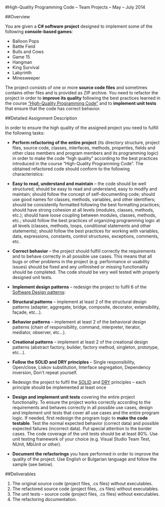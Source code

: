 #High-Quality Programming Code – Team Projects – May – July 2014

##Overview

You are given a **C# software project** designed to implement some of the following **console-based games**:
+ Balloon Pops
+ Battle Field
+ Bulls and Cows
+ Game 15
+ Hangman
+ King Survival
+ Labyrinth
+ Minesweeper

The project consists of one or more **source code files** and sometimes contains other files and is provided as ZIP archive. You need to refactor the project in order to **improve its quality** following the best practices learned in the course [“High-Quality Programming Code”](http://telerikacademy.com/Courses/Courses/Details/174) and to **implement unit tests** that ensure that the code has correct behavior.

##Detailed Assignment Description

In order to ensure the high quality of the assigned project you need to fulfill the following tasks:

* **Perform refactoring of the entire project** (its directory structure, project files, source code, classes, interfaces, methods, properties, fields and other class members and program members and its programming logic) in order to make the code “high quality” according to the best practices introduced in the course “High-Quality Programming Code”. The obtained refactored code should conform to the following characteristics:

 * **Easy to read, understand and maintain** – the code should be well structured; should be easy to read and understand, easy to modify and maintain; should follow the concept of self-documenting code; should use good names for classes, methods, variables, and other identifiers; should be consistently formatted following the best formatting practices; should have strong cohesion at all levels (modules, classes, methods, etc.); should have loose coupling between modules, classes, methods, etc.; should follow the best practices of organizing programming logic at all levels (classes, methods, loops, conditional statements and other statements); should follow the best practices for working with variables, data, expressions, constants, control structures, exceptions, comments, etc.

 * **Correct behavior** – the project should fulfill correctly the requirements and to behave correctly in all possible use cases. This means that all bugs or other problems in the project (e.g. performance or usability issues) should be fixed and any unfinished or missing functionality should be completed. The code should be very well tested with properly designed unit tests.

* **Implement design patterns** – redesign the project to fulfil 6 of the [Software Design patterns](http://en.wikipedia.org/wiki/Software_design_pattern):

 * **Structural patterns** – implement at least 2 of the structural design patterns (adapter, aggregate, bridge, composite,   decorator, extensibility, façade, etc…).
 
 * **Behavior patterns** – implement at least 2 of the behavioral design patterns (chain of responsibility, command, interpreter, iterator, mediator, observer, etc…).
 
 * **Creational patterns** – implement at least 2 of the creational design patterns (abstract factory, builder, factory method, singleton, prototype, etc…).

* **Follow the SOLID and DRY principles** – Single responsibility, Open/close, Liskov substitution, Interface segregation, Dependency inversion, Don't repeat yourself.

 * Redesign the project to fulfil the [SOLID](http://en.wikipedia.org/wiki/Solid) and [DRY](http://en.wikipedia.org/wiki/Don%27t_repeat_yourself) principles – each principle should be implemented at least once

* **Design and implement unit tests** covering the entire project functionality. To ensure the project works correctly according to the requirements and behaves correctly in all possible use cases, design and implement unit tests that cover all use cases and the entire program logic. If needed, first redesign the program logic to **make the code testable**. Test the normal expected behavior (correct data) and possible expected failures (incorrect data). Put special attention to the border cases. The code coverage of the unit tests should be at least 80%. Use unit testing framework of your choice (e.g. Visual Studio Team Test, NUnit, MbUnit or other).

* **Document the refactorings** you have performed in order to improve the quality of the project. Use English or Bulgarian language and follow the sample (see below).

##Deliverables

1. The original source code (project files, .cs files) without executables.
2. The refactored source code (project files, .cs files) without executables.
3. The unit tests – source code (project files, .cs files) without executables.
4. The refactoring documentation.
